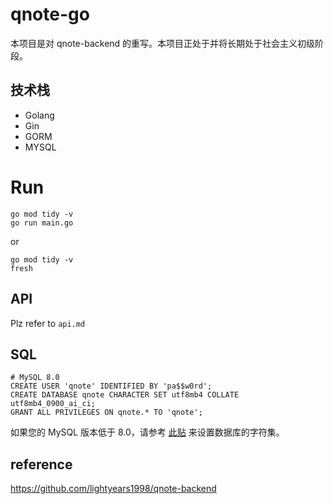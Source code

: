 # qnote-go

本项目是对 qnote-backend 的重写。本项目正处于并将长期处于社会主义初级阶段。

## 技术栈

- Golang
- Gin
- GORM
- MYSQL

# Run

```
go mod tidy -v
go run main.go
```

or
```
go mod tidy -v
fresh
```

## API

Plz refer to `api.md`

## SQL

```mysql
# MySQL 8.0
CREATE USER 'qnote' IDENTIFIED BY 'pa$$w0rd';
CREATE DATABASE qnote CHARACTER SET utf8mb4 COLLATE utf8mb4_0900_ai_ci;
GRANT ALL PRIVILEGES ON qnote.* TO 'qnote';
```

如果您的 MySQL 版本低于 8.0，请参考 [此贴](https://dba.stackexchange.com/questions/76788/create-a-mysql-database-with-charset-utf-8) 来设置数据库的字符集。

## reference

https://github.com/lightyears1998/qnote-backend